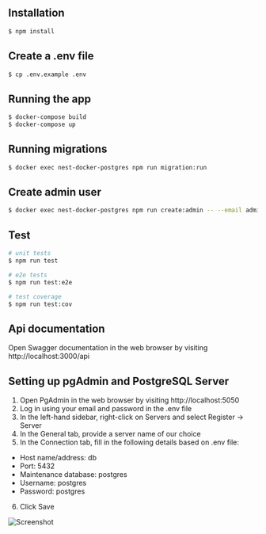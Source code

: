 ## Installation

```bash
$ npm install
```

## Create a .env file

```bash
$ cp .env.example .env
```

## Running the app

```bash
$ docker-compose build
$ docker-compose up
```

## Running migrations

```bash
$ docker exec nest-docker-postgres npm run migration:run
```

## Create admin user

```bash
$ docker exec nest-docker-postgres npm run create:admin -- --email admin@test.com --firstName John --lastName Doe --password 1234
```

## Test

```bash
# unit tests
$ npm run test

# e2e tests
$ npm run test:e2e

# test coverage
$ npm run test:cov
```

## Api documentation
Open Swagger documentation in the web browser by visiting http://localhost:3000/api

## Setting up pgAdmin and PostgreSQL Server

1. Open PgAdmin in the web browser by visiting http://localhost:5050
2. Log in using your email and password in the .env file
3. In the left-hand sidebar, right-click on Servers and select Register -> Server
4. In the General tab, provide a server name of our choice
5. In the Connection tab, fill in the following details based on .env file:
- Host name/address: db
- Port: 5432
- Maintenance database: postgres
- Username: postgres
- Password: postgres
6. Click Save

![Screenshot](https://github.com/krystian-tyskiewicz/quizzes-api/assets/10433595/9a72f5da-98a8-41f0-aa58-9529996c8793)
